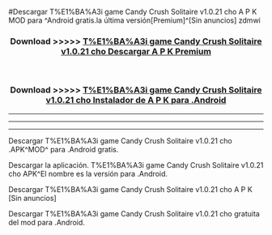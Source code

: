 #Descargar T%E1%BA%A3i game Candy Crush Solitaire v1.0.21 cho  A P K MOD para ^Android gratis.la última versión[Premium]^[Sin anuncios] zdmwi



<div align="center">
<h3>Download >>>>> <a href="https://es-web.web.app/?es= T%E1%BA%A3i game Candy Crush Solitaire v1.0.21 cho ">T%E1%BA%A3i game Candy Crush Solitaire v1.0.21 cho  Descargar A P K Premium</a></h3><br>

<h3>Download >>>>> <a href="https://es-web.web.app/?es= T%E1%BA%A3i game Candy Crush Solitaire v1.0.21 cho ">T%E1%BA%A3i game Candy Crush Solitaire v1.0.21 cho  Instalador de A P K para .Android</a></h3>
</div>


----------------------------------------------------------

----------------------------------------------------------

----------------------------------------------------------

Descargar T%E1%BA%A3i game Candy Crush Solitaire v1.0.21 cho  .APK^MOD^ para .Android gratis.

Descargar la aplicación. T%E1%BA%A3i game Candy Crush Solitaire v1.0.21 cho  APK^El nombre es la versión para .Android.

Descargar T%E1%BA%A3i game Candy Crush Solitaire v1.0.21 cho  A P K [Sin anuncios]

Descargar T%E1%BA%A3i game Candy Crush Solitaire v1.0.21 cho  gratuita del mod para .Android.